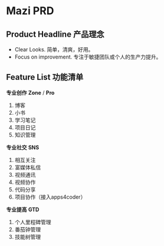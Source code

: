 # Mazi PRD #

Product Headline 产品理念
------------------------

* Clear Looks. 简单，清爽，好用。   
* Focus on improvement. 专注于敏捷团队或个人的生产力提升。    

Feature List 功能清单
---------------------

__专业创作__
__Zone__ / __Pro__

1. 博客
2. 小书
3. 学习笔记
4. 项目日记
5. 知识管理

__专业社交__
__SNS__

1. 相互关注   
2. 富媒体私信   
3. 视频通讯   
4. 视频协作   
5. 代码分享   
6. 项目协作（接入apps4coder）

__专业提高__
__GTD__

1. 个人里程碑管理   
2. 番茄钟管理   
3. 技能树管理   
